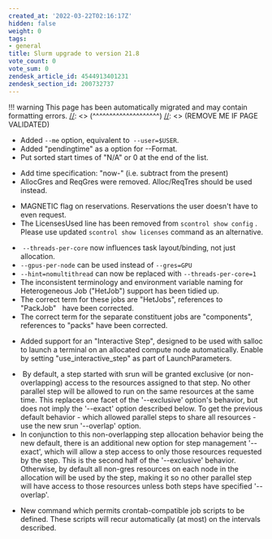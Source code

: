```yaml
---
created_at: '2022-03-22T02:16:17Z'
hidden: false
weight: 0
tags:
- general
title: Slurm upgrade to version 21.8
vote_count: 0
vote_sum: 0
zendesk_article_id: 4544913401231
zendesk_section_id: 200732737
---
```




[//]: <> (REMOVE ME IF PAGE VALIDATED)
[//]: <> (vvvvvvvvvvvvvvvvvvvv)
!!! warning
    This page has been automatically migrated and may contain formatting errors.
[//]: <> (^^^^^^^^^^^^^^^^^^^^)
[//]: <> (REMOVE ME IF PAGE VALIDATED)

-   Added `--me` option, equivalent to` --user=$USER`.
-   Added "pendingtime" as a option for --Format.
-   Put sorted start times of "N/A" or 0 at the end of the list.

<!-- -->

-   Add time specification: "now-" (i.e. subtract from the present)
-   AllocGres and ReqGres were removed. Alloc/ReqTres should be used
    instead. 

<!-- -->

-   MAGNETIC flag on reservations. Reservations the user doesn't have to
    even request.
-   The LicensesUsed line has been removed from `scontrol show config` .
    Please use updated `scontrol show licenses` command as an
    alternative.

<!-- -->

-    `--threads-per-core` now influences task layout/binding, not just
    allocation.
-   `--gpus-per-node` can be used instead of `--gres=GPU`
-   `--hint=nomultithread` can now be replaced
    with `--threads-per-core=1`
-   The inconsistent terminology and environment variable naming for
    Heterogeneous Job ("HetJob") support has been tidied up.
-   The correct term for these jobs are "HetJobs", references to
    "PackJob"   have been corrected.
-   The correct term for the separate constituent jobs are
    "components",   references to "packs" have been corrected.

<!-- -->

-   Added support for an "Interactive Step", designed to be used with
    salloc to launch a terminal on an allocated compute node
    automatically. Enable by setting "use\_interactive\_step" as part of
    LaunchParameters.

<!-- -->

-    By default, a step started with srun will be granted exclusive (or
    non- overlapping) access to the resources assigned to that step. No
    other parallel step will be allowed to run on the same resources at
    the same time. This replaces one facet of the '--exclusive' option's
    behavior, but does not imply the '--exact' option described below.
    To get the previous default behavior - which allowed parallel steps
    to share all resources - use the new srun '--overlap' option.
-   In conjunction to this non-overlapping step allocation behavior
    being the new default, there is an additional new option for step
    management '--exact', which will allow a step access to only those
    resources requested by the step. This is the second half of the
    '--exclusive' behavior. Otherwise, by default all non-gres resources
    on each node in the allocation will be used by the step, making it
    so no other parallel step will have access to those resources unless
    both steps have specified '--overlap'.

<!-- -->

-   New command which permits crontab-compatible job scripts to be
    defined. These scripts will recur automatically (at most) on the
    intervals described.